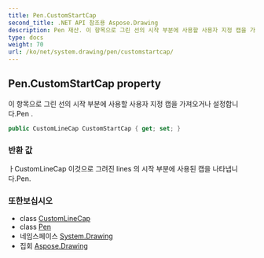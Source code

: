 ```yaml
---
title: Pen.CustomStartCap
second_title: .NET API 참조용 Aspose.Drawing
description: Pen 재산. 이 항목으로 그린 선의 시작 부분에 사용할 사용자 지정 캡을 가져오거나 설정합니다.Pen .
type: docs
weight: 70
url: /ko/net/system.drawing/pen/customstartcap/
---
```

## Pen.CustomStartCap property

이 항목으로 그린 선의 시작 부분에 사용할 사용자 지정 캡을 가져오거나 설정합니다.Pen .

```csharp
public CustomLineCap CustomStartCap { get; set; }
```

### 반환 값

ㅏCustomLineCap 이것으로 그려진 lines 의 시작 부분에 사용된 캡을 나타냅니다.Pen.

### 또한보십시오

* class [CustomLineCap](../../../system.drawing.drawing2d/customlinecap/)
* class [Pen](../)
* 네임스페이스 [System.Drawing](../../pen/)
* 집회 [Aspose.Drawing](../../../)



